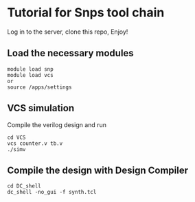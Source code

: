 # Tutorial for Snps tool chain

Log in to the server, clone this repo, Enjoy!

## Load the necessary modules

``` shell
module load snp
module load vcs
or 
source /apps/settings
```


## VCS simulation

Compile the verilog design and run

``` shell
cd VCS
vcs counter.v tb.v
./simv 
```


## Compile the design with Design Compiler

```shell
cd DC_shell
dc_shell -no_gui -f synth.tcl
```
